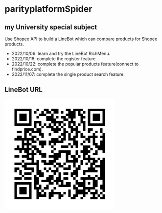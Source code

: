 # parityplatformSpider
 
## my University special subject

Use Shopee API to build a LineBot which can compare products for Shopee products.

* 2022/10/06: learn and try the LineBot RichMenu.
* 2022/10/16: complete the register feature.
* 2022/10/22: complete the popular products feature(connect to findprice.com).
* 2022/11/07: complete the single product search feature.

## LineBot URL
![URL](https://github.com/peter910820/parityplatformSpider/blob/main/QRcode.png)